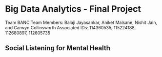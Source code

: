 # Big Data Analytics - Final Project
Team BANC
Team Members:   Balaji Jayasankar, Aniket Malsane, Nishit Jain, and Carwyn Collinsworth
Associated IDs: 114360535,         115224188,      112680897,       112605735

## Social Listening for Mental Health

